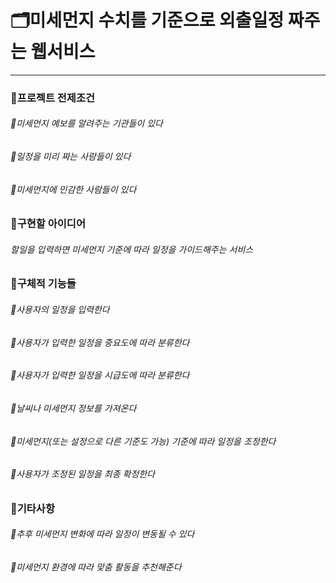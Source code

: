 
# 🗂미세먼지 수치를 기준으로 외출일정 짜주는 웹서비스
---
### 🤔프로젝트 전제조건
###### 🧩미세먼지 예보를 알려주는 기관들이 있다
###### 🧩일정을 미리 짜는 사람들이 있다
###### 🧩미세먼지에 민감한 사람들이 있다

### 🤔구현할 아이디어
###### 할일을 입력하면 미세먼지 기준에 따라 일정을 가이드해주는 서비스

### 🤔구체적 기능들
###### 🧩사용자의 일정을 입력한다
###### 🧩사용자가 입력한 일정을 중요도에 따라 분류한다
###### 🧩사용자가 입력한 일정을 시급도에 따라 분류한다
###### 🧩날씨나 미세먼지 정보를 가져온다
###### 🧩미세먼지(또는 설정으로 다른 기준도 가능) 기준에 따라 일정을 조정한다

###### 🧩사용자가 조정된 일정을 최종 확정한다

### 🤔기타사항

###### 🧩추후 미세먼지 변화에 따라 일정이 변동될 수 있다

###### 🧩미세먼지 환경에 따라 맞춤 활동을 추천해준다

